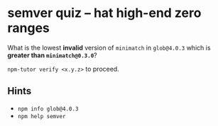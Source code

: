 # semver quiz – hat high-end zero ranges

What is the lowest **invalid** version of `minimatch` in `glob@4.0.3`
which is **greater than `minimatch@0.3.0`**?

`npm-tutor verify <x.y.z>` to proceed.

## Hints

* `npm info glob@4.0.3`
* `npm help semver`
